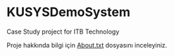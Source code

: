 # KUSYSDemoSystem
Case Study project for ITB Technology

Proje hakkında bilgi için [About.txt](https://github.com/AhmetAtasagun/KUSYSDemoSystem/blob/main/KUSYS-Demo/About.txt) dosyasını inceleyiniz.
